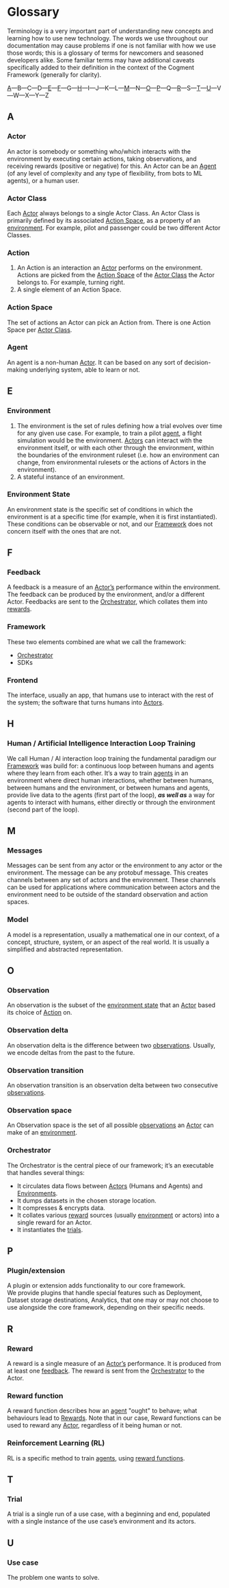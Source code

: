 # Glossary

Terminology is a very important part of understanding new concepts and learning how to use new technology. The words we use throughout our documentation may cause problems if one is not familiar with how we use those words; this is a glossary of terms for newcomers and seasoned developers alike. Some familiar terms may have additional caveats specifically added to their definition in the context of the Cogment Framework (generally for clarity).

[A][1]—B—C—D—[E][2]—[F][3]—G—[H][4]—I—J—K—L—[M][5]—N—[O][6]—[P][7]—Q—[R][8]—S—[T][9]—[U][10]—V—W—X—Y—Z

## A

### Actor

An actor is somebody or something who/which interacts with the environment by executing certain actions, taking observations, and receiving rewards (positive or negative) for this. An Actor can be an [Agent][11] (of any level of complexity and any type of flexibility, from bots to ML agents), or a human user.

### Actor Class

Each [Actor][12] always belongs to a single Actor Class. An Actor Class is primarily defined by its associated [Action Space][13], as a property of an [environment][14]. For example, pilot and passenger could be two different Actor Classes.

### Action

1. An Action is an interaction an [Actor][15] performs on the environment. Actions are picked from the [Action Space][16] of the [Actor Class][17] the Actor belongs to. For example, turning right.
2. A single element of an Action Space.

### Action Space

The set of actions an Actor can pick an Action from. There is one Action Space per [Actor Class][18].

### Agent

An agent is a non-human [Actor][19]. It can be based on any sort of decision-making underlying system, able to learn or not.

## E

### Environment

1. The environment is the set of rules defining how a trial evolves over time for any given use case. For example, to train a pilot [agent][20], a flight simulation would be the environment. [Actors][21] can interact with the environment itself, or with each other through the environment, within the boundaries of the environment ruleset (i.e. how an environment can change, from environmental rulesets or the actions of Actors in the environment).
2. A stateful instance of an environment.

### Environment State

An environment state is the specific set of conditions in which the environment is at a specific time (for example, when it is first instantiated). These conditions can be observable or not, and our [Framework][22] does not concern itself with the ones that are not.

## F

### Feedback

A feedback is a measure of an [Actor’s][23] performance within the environment. The feedback can be produced by the environment, and/or a different Actor. Feedbacks are sent to the [Orchestrator][24], which collates them into [rewards][25].

### Framework

These two elements combined are what we call the framework:

- [Orchestrator][26]
- SDKs

### Frontend

The interface, usually an app, that humans use to interact with the rest of the system; the software that turns humans into [Actors][27].

## H

### Human / Artificial Intelligence Interaction Loop Training

We call Human / AI interaction loop training the fundamental paradigm our [Framework][28] was build for: a continuous loop between humans and agents where they learn from each other. It’s a way to train [agents][29] in an environment where direct human interactions, whether between humans, between humans and the environment, or between humans and agents, provide live data to the agents (first part of the loop), _**as well as**_ a way for agents to interact with humans, either directly or through the environment (second part of the loop).

## M

### Messages

Messages can be sent from any actor or the environment to any actor or the environment.  The message can be any protobuf message.  This creates channels between any set of actors and the environment.  These channels can be used for applications where communication between actors and the environment need to be outside of the standard observation and action spaces.

### Model

A model is a representation, usually a mathematical one in our context, of a concept, structure, system, or an aspect of the real world. It is usually a simplified and abstracted representation.

## O

### Observation

An observation is the subset of the [environment state][30] that an [Actor][31] based its choice of [Action][32] on.

### Observation delta

An observation delta is the difference between two [observations][33]. Usually, we encode deltas from the past to the future.

### Observation transition

An observation transition is an observation delta between two consecutive [observations][34].

### Observation space

An Observation space is the set of all possible [observations][35] an [Actor][36] can make of an [environment][37].

### Orchestrator

The Orchestrator is the central piece of our framework; it’s an executable that handles several things:

- It circulates data flows between [Actors][38] (Humans and Agents) and [Environments][39].
- It dumps datasets in the chosen storage location.
- It compresses & encrypts data.
- It collates various [reward][40] sources (usually [environment][41] or actors) into a single reward for an Actor.
- It instantiates the [trials][42].

## P

### Plugin/extension

A plugin or extension adds functionality to our core framework.  
We provide plugins that handle special features such as Deployment, Dataset storage destinations, Analytics, that one may or may not choose to use alongside the core framework, depending on their specific needs.

## R

### Reward

A reward is a single measure of an [Actor’s][43] performance. It is produced from at least one [feedback][44]. The reward is sent from the [Orchestrator][45] to the Actor.

### Reward function

A reward function describes how an [agent][46] "ought" to behave; what behaviours lead to [Rewards][47]. Note that in our case, Reward functions can be used to reward any [Actor][48], regardless of it being human or not.

### Reinforcement Learning (RL)

RL is a specific method to train [agents][49], using [reward functions][50].

## T

### Trial

A trial is a single run of a use case, with a beginning and end, populated with a single instance of the use case’s environment and its actors.

## U

### Use case

The problem one wants to solve.

[1]: #a
[2]: #e
[3]: #f
[4]: #h
[5]: #m
[6]: #o
[7]: #p
[8]: #r
[9]: #t
[10]: #u
[11]: #agent
[12]: #actor
[13]: #action-space
[14]: #environment
[15]: #actor
[16]: #action-space
[17]: #action-class
[18]: #actor-class
[19]: #actor
[20]: #agent
[21]: #actor
[22]: #framework
[23]: #actor
[24]: #orchestrator
[25]: #reward
[26]: #orchestrator
[27]: #actor
[28]: #framework
[29]: #agent
[30]: #environment-state
[31]: #actor
[32]: #action
[33]: #observation
[34]: #observation
[35]: #observation
[36]: #actor
[37]: #environment
[38]: #actor
[39]: #environment
[40]: #reward
[41]: #environment
[42]: #trial
[43]: #actor
[44]: #feedback
[45]: #orchestrator
[46]: #agent
[47]: #reward
[48]: #actor
[49]: #agent
[50]: #reward-function
